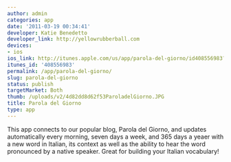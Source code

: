 ```yaml
---
author: admin
categories: app
date: '2011-03-19 00:34:41'
developer: Katie Benedetto
developer_link: http://yellowrubberball.com
devices: 
- ios
ios_link: http://itunes.apple.com/us/app/parola-del-giorno/id408556983?mt=8
itunes_id: '408556983'
permalink: /app/parola-del-giorno/
slug: parola-del-giorno
status: publish
targetMarket: Both
thumb: /uploads/v2/4d82dd8d62f53ParoladelGiorno.JPG
title: Parola del Giorno
type: app
---
```


This app connects to our popular blog, Parola del Giorno, and updates automatically every morning, seven days a week, and 365 days a yeaer with a new word in Italian, its context as well as the ability to hear the word pronounced by a native speaker.  Great for building your Italian vocabulary!
